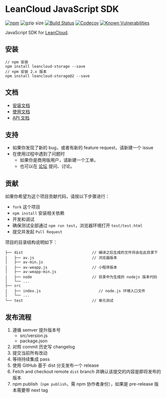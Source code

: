# LeanCloud JavaScript SDK

[![npm](https://img.shields.io/npm/v/leancloud-storage.svg?style=flat-square)](https://www.npmjs.com/package/leancloud-storage)
![gzip size](http://img.badgesize.io/leancloud/javascript-sdk/dist/dist/av-min.js.svg?compression=gzip&style=flat-square)
[![Build Status](https://img.shields.io/travis/leancloud/javascript-sdk.svg?style=flat-square)](https://travis-ci.org/leancloud/javascript-sdk)
[![Codecov](https://img.shields.io/codecov/c/github/leancloud/javascript-sdk.svg?style=flat-square)](https://codecov.io/github/leancloud/javascript-sdk)
[![Known Vulnerabilities](https://snyk.io/test/github/leancloud/javascript-sdk/badge.svg?style=flat-square)](https://snyk.io/test/github/leancloud/javascript-sdk)

JavaScript SDK for [LeanCloud](http://leancloud.cn/).

## 安装

```
// npm 安装
npm install leancloud-storage --save
// npm 安装 2.x 版本
npm install leancloud-storage@2 --save
```

## 文档

- [安装文档](https://leancloud.cn/docs/sdk_setup-js.html)
- [使用文档](https://leancloud.cn/docs/leanstorage_guide-js.html)
- [API 文档](https://leancloud.github.io/javascript-sdk/docs/)

## 支持

- 如果你发现了新的 bug，或者有新的 feature request，请新建一个 issue
- 在使用过程中遇到了问题时
  - 如果你是商用版用户，请新建一个工单。
  - 也可以在 [论坛](https://forum.leancloud.cn/) 提问、讨论。

## 贡献

如果你希望为这个项目贡献代码，请按以下步骤进行：

- `fork` 这个项目
- `npm install` 安装相关依赖
- 开发和调试
- 确保测试全部通过 `npm run test`，浏览器环境打开 `test/test.html`
- 提交并发起 `Pull Request`

项目的目录结构说明如下：

```
├── dist                               // 编译之后生成的文件将会在此目录下
│   ├── av.js                          // 浏览器版本
│   ├── av-min.js
│   ├── av-weapp.js                    // 小程序版本
│   ├── av-weapp-min.js
│   ├── node                           // 目录中为生成的 nodejs 版本代码
│   └── ...
├── src
│   ├── index.js                          // node.js 环境入口文件
│   └── ...
└── test                               // 单元测试
```

## 发布流程

1. 遵循 semver 提升版本号
   - src/version.js
   - package.json
2. 对照 commit 历史写 changelog
3. 提交当前所有改动
4. 等待持续集成 pass
5. 使用 GitHub 基于 dist 分支发布一个 release
6. Fetch and checkout remote `dist` branch 并确认该提交的内容是即将发布的版本
7. npm publish（`npm publish`，需 npm 协作者身份），如果是 pre-release 版本需要带 next tag
